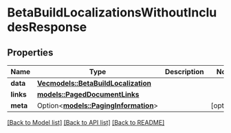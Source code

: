 # BetaBuildLocalizationsWithoutIncludesResponse

## Properties

Name | Type | Description | Notes
------------ | ------------- | ------------- | -------------
**data** | [**Vec<models::BetaBuildLocalization>**](BetaBuildLocalization.md) |  | 
**links** | [**models::PagedDocumentLinks**](PagedDocumentLinks.md) |  | 
**meta** | Option<[**models::PagingInformation**](PagingInformation.md)> |  | [optional]

[[Back to Model list]](../README.md#documentation-for-models) [[Back to API list]](../README.md#documentation-for-api-endpoints) [[Back to README]](../README.md)


